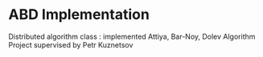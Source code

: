 <h1>ABD Implementation</h1>
Distributed algorithm class : implemented Attiya, Bar-Noy, Dolev Algorithm 
Project supervised by Petr Kuznetsov<br/>
